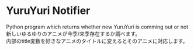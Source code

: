# YuruYuri Notifier
Python program which returns whether new YuruYuri is comming out or not
新しいゆるゆりのアニメが今季/来季存在するか調べます。  
内部のtitle変数を好きなアニメのタイトルに変えるとそのアニメに対応します。  